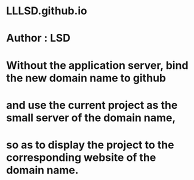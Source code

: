 # LLLSD.github.io
# Author : LSD
#
# Without the application server, bind the new domain name to github 
# and use the current project as the small server of the domain name, 
# so as to display the project to the corresponding website of the domain name.
